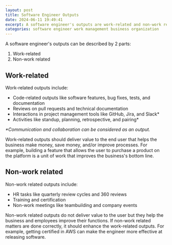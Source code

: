 ```yaml
---
layout: post
title: Software Engineer Outputs
date: 2024-06-11 19:49:41
excerpt: A software engineer's outputs are work-related and non-work related.
categories: software engineer work management business organization
---
```


A software engineer's outputs can be described by 2 parts:

1. Work-related
2. Non-work related

## Work-related

Work-related outputs include:

- Code-related outputs like software features, bug fixes, tests, and documentation
- Reviews on pull requests and technical documentation
- Interactions in project management tools like GitHub, Jira, and Slack\*
- Activities like standup, planning, retrospective, and pairing\*

_\*Communication and collaboration can be considered as an output._

Work-related outputs should deliver value to the end user that helps the business make money, save money, and/or improve processes. For example, building a feature that allows the user to purchase a product on the platform is a unit of work that improves the business's bottom line.

## Non-work related

Non-work related outputs include:

- HR tasks like quarterly review cycles and 360 reviews
- Training and certification
- Non-work meetings like teambuilding and company events

Non-work related outputs do not deliver value to the user but they help the business and employees improve their functions. If non-work related matters are done correctly, it should enhance the work-related outputs. For example, getting certified in AWS can make the engineer more effective at releasing software.
